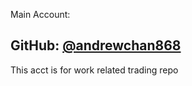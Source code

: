 Main Account: 

GitHub: [@andrewchan868](https://github.com/andrewchan868)
---
This acct is for work related trading repo
